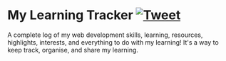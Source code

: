 # My Learning Tracker [![Tweet](https://img.shields.io/twitter/url/http/shields.io.svg?style=social)](https://twitter.com/KikiDotPy)
A complete log of my web development skills, learning, resources, highlights, interests, and everything to do with my learning! 
It's a way to keep track, organise, and share my learning.
